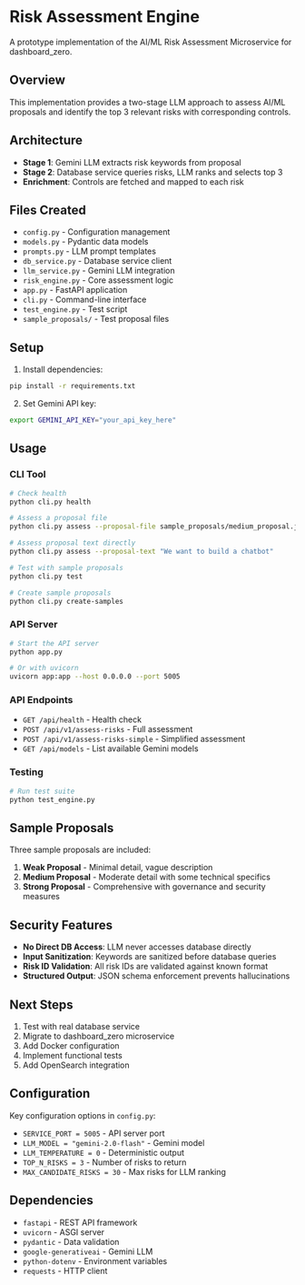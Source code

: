 # Risk Assessment Engine

A prototype implementation of the AI/ML Risk Assessment Microservice for dashboard_zero.

## Overview

This implementation provides a two-stage LLM approach to assess AI/ML proposals and identify the top 3 relevant risks with corresponding controls.

## Architecture

- **Stage 1**: Gemini LLM extracts risk keywords from proposal
- **Stage 2**: Database service queries risks, LLM ranks and selects top 3
- **Enrichment**: Controls are fetched and mapped to each risk

## Files Created

- `config.py` - Configuration management
- `models.py` - Pydantic data models
- `prompts.py` - LLM prompt templates
- `db_service.py` - Database service client
- `llm_service.py` - Gemini LLM integration
- `risk_engine.py` - Core assessment logic
- `app.py` - FastAPI application
- `cli.py` - Command-line interface
- `test_engine.py` - Test script
- `sample_proposals/` - Test proposal files

## Setup

1. Install dependencies:
```bash
pip install -r requirements.txt
```

2. Set Gemini API key:
```bash
export GEMINI_API_KEY="your_api_key_here"
```

## Usage

### CLI Tool

```bash
# Check health
python cli.py health

# Assess a proposal file
python cli.py assess --proposal-file sample_proposals/medium_proposal.json

# Assess proposal text directly
python cli.py assess --proposal-text "We want to build a chatbot"

# Test with sample proposals
python cli.py test

# Create sample proposals
python cli.py create-samples
```

### API Server

```bash
# Start the API server
python app.py

# Or with uvicorn
uvicorn app:app --host 0.0.0.0 --port 5005
```

### API Endpoints

- `GET /api/health` - Health check
- `POST /api/v1/assess-risks` - Full assessment
- `POST /api/v1/assess-risks-simple` - Simplified assessment
- `GET /api/models` - List available Gemini models

### Testing

```bash
# Run test suite
python test_engine.py
```

## Sample Proposals

Three sample proposals are included:

1. **Weak Proposal** - Minimal detail, vague description
2. **Medium Proposal** - Moderate detail with some technical specifics
3. **Strong Proposal** - Comprehensive with governance and security measures

## Security Features

- **No Direct DB Access**: LLM never accesses database directly
- **Input Sanitization**: Keywords are sanitized before database queries
- **Risk ID Validation**: All risk IDs are validated against known format
- **Structured Output**: JSON schema enforcement prevents hallucinations

## Next Steps

1. Test with real database service
2. Migrate to dashboard_zero microservice
3. Add Docker configuration
4. Implement functional tests
5. Add OpenSearch integration

## Configuration

Key configuration options in `config.py`:

- `SERVICE_PORT = 5005` - API server port
- `LLM_MODEL = "gemini-2.0-flash"` - Gemini model
- `LLM_TEMPERATURE = 0` - Deterministic output
- `TOP_N_RISKS = 3` - Number of risks to return
- `MAX_CANDIDATE_RISKS = 30` - Max risks for LLM ranking

## Dependencies

- `fastapi` - REST API framework
- `uvicorn` - ASGI server
- `pydantic` - Data validation
- `google-generativeai` - Gemini LLM
- `python-dotenv` - Environment variables
- `requests` - HTTP client